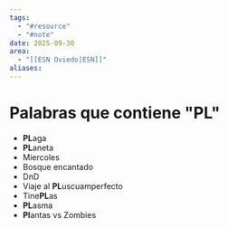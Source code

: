 ```yaml
---
tags:
  - "#resource"
  - "#note"
date: 2025-09-30
area:
  - "[[ESN Oviedo|ESN]]"
aliases:
---
```

# Palabras que contiene "PL"
- **PL**aga
- **PL**aneta
- Miercoles
- Bosque encantado
- DnD
- Viaje al **PL**uscuamperfecto
- Tine**PL**as
- **PL**asma
- **Pl**antas vs Zombies
